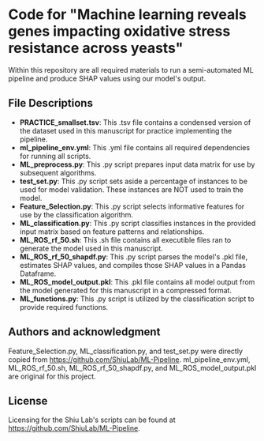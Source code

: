 # Code for "Machine learning reveals genes impacting oxidative stress resistance across yeasts"
Within this repository are all required materials to run a semi-automated ML pipeline and produce SHAP values using our model's output.

## File Descriptions
- **PRACTICE_smallset.tsv**: This .tsv file contains a condensed version of the dataset used in this manuscript for practice implementing the pipeline.
- **ml_pipeline_env.yml**: This .yml file contains all required dependencies for running all scripts.
- **ML_preprocess.py**: This .py script prepares input data matrix for use by subsequent algorithms.
- **test_set.py**: This .py script sets aside a percentage of instances to be used for model validation. These instances are NOT used to  train the model.
- **Feature_Selection.py**: This .py script selects informative features for use by the classification algorithm.
- **ML_classification.py**: This .py script classifies instances in the provided input matrix based on feature patterns and relationships.
- **ML_ROS_rf_50.sh**: This .sh file contains all executible files ran to generate the model used in this manuscript.
- **ML_ROS_rf_50_shapdf.py**: This .py script parses the model's .pkl file, estimates SHAP values, and compiles those SHAP values in a Pandas Dataframe. 
- **ML_ROS_model_output.pkl**: This .pkl file contains all model output from the model generated for this manuscript in a compressed format.
- **ML_functions.py**: This .py script is utilized by the classification script to provide required functions.

## Authors and acknowledgment
Feature_Selection.py, ML_classification.py, and test_set.py were directly copied from https://github.com/ShiuLab/ML-Pipeline.
ml_pipeline_env.yml, ML_ROS_rf_50.sh, ML_ROS_rf_50_shapdf.py, and ML_ROS_model_output.pkl are original for this project.

## License
Licensing for the Shiu Lab's scripts can be found at https://github.com/ShiuLab/ML-Pipeline.
